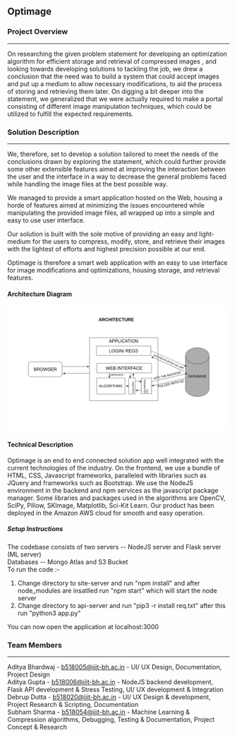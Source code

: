 ## Optimage

### Project Overview
----------------------------------

On researching the given problem statement for developing an optimization algorithm for efficient storage and retrieval of compressed images , and looking towards developing solutions to tackling the job, we drew a conclusion that the need was to build a system that could accept images and put up a medium to allow necessary modifications, to aid the process of storing and retrieving them later. On digging a bit deeper into the statement, we generalized that we were actually required to make a portal consisting of different image manipulation techniques, which could be utilized to fulfill the expected requirements.



### Solution Description
----------------------------------
We, therefore, set to develop a solution tailored to meet the needs of the conclusions drawn by exploring the statement, which could further provide some other extensible features aimed at improving the interaction between the user and the interface in a way to decrease the general problems faced while handling the image files at the best possible way.

We managed to provide a smart application hosted on the Web, housing a horde of features aimed at minimizing the issues encountered while manipulating the provided image files, all wrapped up into a simple and easy to use user interface.

Our solution is built with the sole motive of providing an easy and light-medium for the users to compress, modify, store, and retrieve their images with the lightest of efforts and highest precision possible at our end.

Optimage is therefore a smart web application with an easy to use interface for image modifications and optimizations, housing storage, and retrieval features.

#### Architecture Diagram

<img alt="Image" src="https://github.com/ddebrup/Optimage/blob/master/Documentation_architecture.png?raw=true" />

#### Technical Description

Optimage is an end to end connected solution app well integrated with the current technologies of the industry. On the frontend, we use a bundle of HTML, CSS, Javascript frameworks, paralleled with libraries such as JQuery and frameworks such as Bootstrap. We use the NodeJS environment in the backend and npm services as the javascript package manager. Some libraries and packages used in the algorithms are OpenCV, SciPy, Pillow, SKImage, Matplotlib, Sci-Kit Learn. Our product has been deployed in the Amazon AWS cloud for smooth and easy operation. 

##### Setup Instructions

The codebase consists of two servers -- NodeJS server and Flask server (ML server)<br>
Databases -- Mongo Atlas and S3 Bucket<br>
To run the code :-
1. Change directory to site-server and run "npm install" and after node_modules are insatlled run "npm start" which will start the node server
2. Change directory to api-server and run "pip3 -r install req.txt" after this run "python3 app.py"

You can now open the application at localhost:3000


### Team Members
----------------------------------

Aditya Bhardwaj - b518005@iiit-bh.ac.in - UI/ UX Design, Documentation, Project Design <br>
Aditya Gupta - b518006@iiit-bh.ac.in - NodeJS backend development, Flask API development & Stress Testing, UI/ UX development & Integration <br>
Debrup Dutta - b518020@iiit-bh.ac.in - UI/ UX Design & development, Project Research & Scripting, Documentation <br>
Subham Sharma - b518054@iiit-bh.ac.in - Machine Learning & Compression algorithms, Debugging, Testing & Documentation, Project Concept & Research


